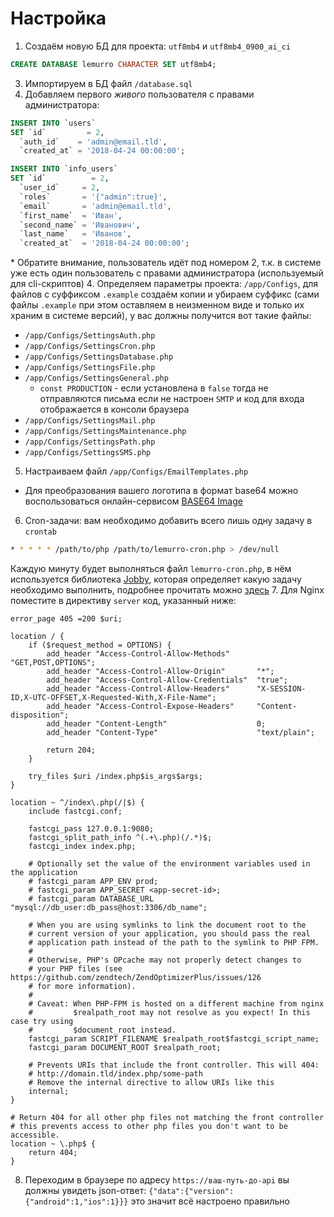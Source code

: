 # Настройка
1. Создаём новую БД для проекта: `utf8mb4` и `utf8mb4_0900_ai_ci`
  ```sql
CREATE DATABASE lemurro CHARACTER SET utf8mb4;
  ```
3. Импортируем в БД файл `/database.sql`
4. Добавляем первого *живого* пользователя с правами администратора:
  ```sql
INSERT INTO `users`
SET `id`         = 2,
    `auth_id`    = 'admin@email.tld',
    `created_at` = '2018-04-24 00:00:00';

INSERT INTO `info_users`
SET `id`          = 2,
    `user_id`     = 2,
    `roles`       = '{"admin":true}',
    `email`       = 'admin@email.tld',
    `first_name`  = 'Иван',
    `second_name` = 'Иванович',
    `last_name`   = 'Иванов',
    `created_at`  = '2018-04-24 00:00:00';
  ```
  \* Обратите внимание, пользователь идёт под номером 2, т.к. в системе уже есть один пользователь с правами администратора (используемый для cli-скриптов)
4. Определяем параметры проекта: `/app/Configs`, для файлов с суффиксом `.example` создаём копии и убираем суффикс (сами файлы `.example` при этом оставляем в неизменном виде и только их храним в системе версий), у вас должны получится вот такие файлы:
  - `/app/Configs/SettingsAuth.php`
  - `/app/Configs/SettingsCron.php`
  - `/app/Configs/SettingsDatabase.php`
  - `/app/Configs/SettingsFile.php`
  - `/app/Configs/SettingsGeneral.php`
    - `const PRODUCTION` - если установлена в `false` тогда не отправляются письма если не настроен `SMTP` и код для входа отображается в консоли браузера
  - `/app/Configs/SettingsMail.php`
  - `/app/Configs/SettingsMaintenance.php`
  - `/app/Configs/SettingsPath.php`
  - `/app/Configs/SettingsSMS.php`
5. Настраиваем файл `/app/Configs/EmailTemplates.php`
  - Для преобразования вашего логотипа в формат base64 можно воспользоваться онлайн-сервисом [BASE64 Image](https://www.base64-image.de)
6. Cron-задачи: вам необходимо добавить всего лишь одну задачу в `crontab`
  ```bash
  * * * * * /path/to/php /path/to/lemurro-cron.php > /dev/null
  ```
  Каждую минуту будет выполняться файл `lemurro-cron.php`, в нём используется библиотека [Jobby](https://github.com/jobbyphp/jobby), которая определяет какую задачу необходимо выполнить, подробнее прочитать можно [здесь](../40_Использование/60_Cron-задачи.md)
7. Для Nginx поместите в директиву `server` код, указанный ниже:
  ```nginx
  error_page 405 =200 $uri;

  location / {
      if ($request_method = OPTIONS) {
          add_header "Access-Control-Allow-Methods"      "GET,POST,OPTIONS";
          add_header "Access-Control-Allow-Origin"       "*";
          add_header "Access-Control-Allow-Credentials"  "true";
          add_header "Access-Control-Allow-Headers"      "X-SESSION-ID,X-UTC-OFFSET,X-Requested-With,X-File-Name";
          add_header "Access-Control-Expose-Headers"     "Content-disposition";
          add_header "Content-Length"                    0;
          add_header "Content-Type"                      "text/plain";

          return 204;
      }

      try_files $uri /index.php$is_args$args;
  }

  location ~ ^/index\.php(/|$) {
      include fastcgi.conf;

      fastcgi_pass 127.0.0.1:9080;
      fastcgi_split_path_info ^(.+\.php)(/.*)$;
      fastcgi_index index.php;

      # Optionally set the value of the environment variables used in the application
      # fastcgi_param APP_ENV prod;
      # fastcgi_param APP_SECRET <app-secret-id>;
      # fastcgi_param DATABASE_URL "mysql://db_user:db_pass@host:3306/db_name";

      # When you are using symlinks to link the document root to the
      # current version of your application, you should pass the real
      # application path instead of the path to the symlink to PHP FPM.
      #
      # Otherwise, PHP's OPcache may not properly detect changes to
      # your PHP files (see https://github.com/zendtech/ZendOptimizerPlus/issues/126
      # for more information).
      #
      # Caveat: When PHP-FPM is hosted on a different machine from nginx
      #         $realpath_root may not resolve as you expect! In this case try using
      #         $document_root instead.
      fastcgi_param SCRIPT_FILENAME $realpath_root$fastcgi_script_name;
      fastcgi_param DOCUMENT_ROOT $realpath_root;

      # Prevents URIs that include the front controller. This will 404:
      # http://domain.tld/index.php/some-path
      # Remove the internal directive to allow URIs like this
      internal;
  }

  # Return 404 for all other php files not matching the front controller
  # this prevents access to other php files you don't want to be accessible.
  location ~ \.php$ {
      return 404;
  }
  ```
8. Переходим в браузере по адресу `https://ваш-путь-до-api` вы должны увидеть json-ответ: `{"data":{"version":{"android":1,"ios":1}}}` это значит всё настроено правильно
